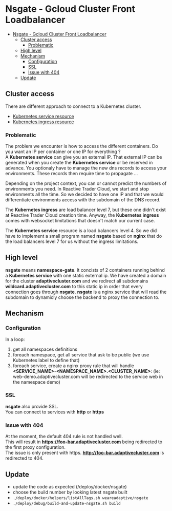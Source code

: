 # Nsgate - Gcloud Cluster Front Loadbalancer

- [Nsgate - Gcloud Cluster Front Loadbalancer](#nsgate---gcloud-cluster-front-loadbalancer)
  - [Cluster access](#cluster-access)
    - [Problematic](#problematic)
  - [High level](#high-level)
  - [Mechanism](#mechanism)
    - [Configuration](#configuration)
    - [SSL](#ssl)
    - [Issue with 404](#issue-with-404)
  - [Update](#update)

## Cluster access

There are different approach to connect to a Kubernetes cluster.

- [Kubernetes service resource][service-official-doc]
- [Kubernetes ingress resource][ingress-official-doc]

### Problematic

The problem we encounter is how to access the different containers. Do you want an IP per container or one IP for everything ?  
A **Kubernetes service** can give you an external IP. That external IP can be generated when you create the **Kubernetes service** or be reserved in advance. You optionaly have to manage the new dns records to access your environments. These records then require time to propagate ...

Depending on the project context, you can or cannot predict the numbers of environments you need. In Reactive Trader Cloud, we start and stop environments all the time. So we decided to have one IP and that we would differentiate environments access with the subdomain of the DNS record.

The **Kubernetes ingress** are load balancer level 7, but these one didn't exist at Reactive Trader Cloud creation time. Anyway, the **Kubernetes ingress** comes with websocket limitations that doesn't match our current case.

The **Kubernetes service** resource is a load balancers level 4. So we did have to implement a small program named **nsgate** based on **nginx** that do the load balancers level 7 for us without the ingress limitations.

## High level

**nsgate** means **namespace-gate**. It concists of 2 containers running behind a **Kubernetes service** with one static external ip. We have created a domain for the cluster **adaptivecluster.com** and we redirect all subdomains **wildcard.adaptivecluster.com** to this static ip in order that every connection goes through **nsgate**. **nsgate** is a nginx service that will read the subdomain to dynamicly choose the backend to proxy the connection to.

## Mechanism

### Configuration

In a loop:

1. get all namespaces definitions
1. foreach namespace, get all service that ask to be public (we use Kubernetes label to define that)
1. foreach service, create a nginx proxy rule that will handle **<SERVICE_NAME>-<NAMESPACE_NAME>.<CLUSTER_NAME>**: (ie: web-demo.adaptivecluster.com will be redirected to the service web in the namespace demo)

### SSL

**nsgate** also provide SSL.  
You can connect to services with **http** or **https**

### Issue with 404

At the moment, the default 404 rule is not handled well.  
This will result in **https://foo-bar.adaptivecluster.com** being redirected to the first proxy configuration.  
The issue is only present with https. **http://foo-bar.adaptivecluster.com** is redirected to 404.

[service-official-doc]: https://Kubernetes.io/docs/concepts/services-networking/service/
[ingress-official-doc]: https://Kubernetes.io/docs/concepts/services-networking/ingress/

## Update

- update the code as expected (/deploy/docker/nsgate)
- choose the build number by looking latest nsgate built
- `./deploy/docker/helpers/listAllTags.sh weareadaptive/nsgate`
- `./deploy/debug/build-and-update-nsgate.sh build`
